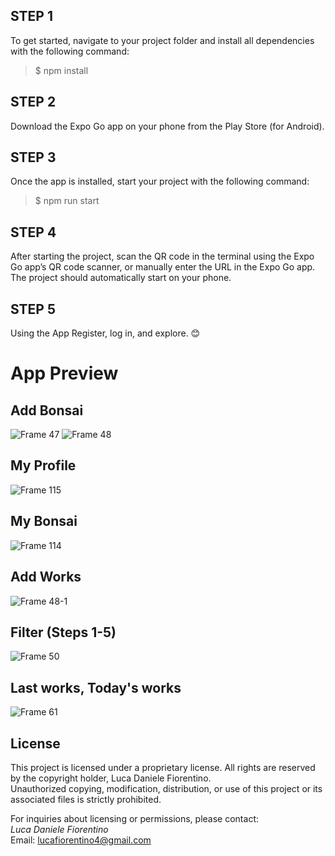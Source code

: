 ## STEP 1
To get started, navigate to your project folder and install all dependencies with the following command:

> $ npm install

## STEP 2
Download the Expo Go app on your phone from the Play Store (for Android).

## STEP 3
Once the app is installed, start your project with the following command:

> $ npm run start

## STEP 4
After starting the project, scan the QR code in the terminal using the Expo Go app’s QR code scanner, or manually enter the URL in the Expo Go app. The project should automatically start on your phone.

## STEP 5
Using the App
Register, log in, and explore. 😊


# App Preview
## Add Bonsai
![Frame 47](https://github.com/user-attachments/assets/fcf7d349-5394-45a0-9ba2-5fc5920a94d8)
![Frame 48](https://github.com/user-attachments/assets/9e247ac9-8ee1-4a41-8250-e9d16270f703)

## My Profile
![Frame 115](https://github.com/user-attachments/assets/87b423fa-7427-43d2-aa1c-2a0ba17b069a)

## My Bonsai
![Frame 114](https://github.com/user-attachments/assets/d1fd64de-d742-4928-a6bc-74d6aba8b5f1)

## Add Works
![Frame 48-1](https://github.com/user-attachments/assets/11c17ff6-987c-47ca-8a00-b5cc1c927f8d)

## Filter (Steps 1-5)
![Frame 50](https://github.com/user-attachments/assets/2a65ce1f-01d8-4a12-b45c-89eb7e884fa9)

## Last works, Today's works
![Frame 61](https://github.com/user-attachments/assets/b865bedc-6c7b-4b87-b312-65207289271b)

## License

This project is licensed under a proprietary license. All rights are reserved by the copyright holder, Luca Daniele Fiorentino.  
Unauthorized copying, modification, distribution, or use of this project or its associated files is strictly prohibited.

For inquiries about licensing or permissions, please contact:  
*Luca Daniele Fiorentino*  
Email: lucafiorentino4@gmail.com
